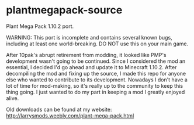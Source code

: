 # plantmegapack-source
Plant Mega Pack 1.10.2 port.

WARNING: This port is incomplete and contains several known bugs, including at least one world-breaking. DO NOT use this on your main game.

After 10pak's abrupt retirement from modding, it looked like PMP's development wasn't going to be continued. Since I considered the mod an essential, I decided I'd go ahead and update it to Minecraft 1.10.2. After decompiling the mod and fixing up the source, I made this repo for anyone else who wanted to contribute to its development. Nowadays I don't have a lot of time for mod-making, so it's really up to the community to keep this thing going. I just wanted to do my part in keeping a mod I greatly enjoyed alive.

Old downloads can be found at my website: http://larrysmods.weebly.com/plant-mega-pack.html
